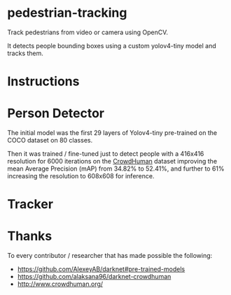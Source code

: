 # pedestrian-tracking

Track pedestrians from video or camera using OpenCV.

It detects people bounding boxes using a custom yolov4-tiny model and tracks them.

# Instructions

# Person Detector

The initial model was the first 29 layers of Yolov4-tiny pre-trained on the COCO dataset on 80 classes.

Then it was trained / fine-tuned just to detect people with a 416x416 resolution for 6000 iterations on the [CrowdHuman]( http://www.crowdhuman.org/) dataset improving the mean Average Precision (mAP) from 34.82% to 52.41%, and further to 61% increasing the resolution to 608x608 for inference.

# Tracker

# Thanks

To every contributor / researcher that has made possible the following:

+ https://github.com/AlexeyAB/darknet#pre-trained-models
+ https://github.com/alaksana96/darknet-crowdhuman
+ http://www.crowdhuman.org/
